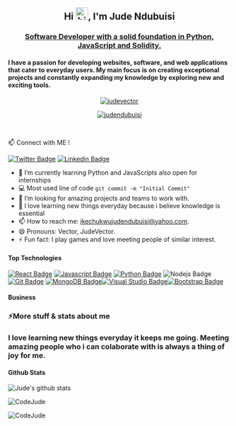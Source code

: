 <h2 align="center">Hi <img src="https://user-images.githubusercontent.com/1303154/88677602-1635ba80-d120-11ea-84d8-d263ba5fc3c0.gif" width="28px" height="28px" alt="hi">, I'm Jude Ndubuisi</h2>
<h3 align="center"><u>Software Developer with a solid foundation in Python, JavaScript and Solidity.</u></h3>

<h4>I have a passion for developing websites, software, and web applications that cater to everyday users. My main focus is on creating exceptional projects and constantly expanding my knowledge by exploring new and exciting tools.</h4>

<p align="center"> <a href="https://twitter.com/judevector" target="blank"><img src="https://img.shields.io/twitter/follow/judevector?logo=twitter&style=for-the-badge" alt="judevector" /></a> </p>
<p align="center"> <a href="https://www.linkedin.com/in/judendubuisi" target="blank"><img src="https://img.shields.io/badge/follow-judendubuisi-0e76a8?style=for-the-badge&labelColor=0e76a8&logo=linkedin&logoColor=white" alt="judendubuisi" /></a> </p>
</br>

:mailbox: Connect with ME !

[![Twitter Badge](https://img.shields.io/badge/-Jude💫Codes-1ca0f1?style=flat&labelColor=1ca0f1&logo=Twitter&logoColor=white&link=https://twitter.com/JudeVector)](https://twitter.com/judevector) [![Linkedin Badge](https://img.shields.io/badge/-judendubuisi-0e76a8?style=flat&labelColor=0e76a8&logo=linkedin&logoColor=white)](https://www.linkedin.com/in/judendubuisi/)

<!-- TODO: Add last video link -->

- 🔭 I’m currently learning Python and JavaScripts also open for internships 
- :computer: Most used line of code `git commit -m "Initial Commit"`
- 🤔 I’m looking for amazing projects and teams to work with.
- 💯 I love learning new things everyday because i believe knowledge is essential 
- 📫 How to reach me: ikechukwujudendubuisi@yahoo.com.
- 😄 Pronouns: Vector, JudeVector.
- ⚡ Fun fact: I play games and love meeting people of similar interest.



#### Top Technologies

<!-- TODO: Make technologies links takes you to repositories -->

[![React Badge](https://img.shields.io/badge/-React-61DBFB?style=for-the-badge&labelColor=black&logo=react&logoColor=61DBFB)](#) [![Javascript Badge](https://img.shields.io/badge/-Javascript-F0DB4F?style=for-the-badge&labelColor=black&logo=javascript&logoColor=F0DB4F)](#) [![Python Badge](https://img.shields.io/badge/-Python-007acc?style=for-the-badge&labelColor=black&logo=python&logoColor=007acc)](#) ![Nodejs Badge](https://img.shields.io/badge/-Nodejs-3C873A?style=for-the-badge&labelColor=black&logo=node.js&logoColor=3C873A)
</br>
[![Git Badge](https://img.shields.io/badge/-Git-e535ab?style=for-the-badge&labelColor=black&logo=git&logoColor=e535ab)](#)
[![MongoDB Badge](https://img.shields.io/badge/-MongoDB-3FA037?style=for-the-badge&labelColor=black&logo=mongodb&logoColor=3FA037)](#)[![Visual Studio Badge](https://img.shields.io/badge/-Vscode-red?style=for-the-badge&labelColor=black&logo=visualstudio&logoColor=red)](#)[![Bootstrap Badge](https://img.shields.io/badge/-Bootstrap-purple?style=for-the-badge&labelColor=black&logo=bootstrap&logoColor=purple)](#)
<br />

#### Business
<!-- - :paperclip: [My Resume/CV](https://github.com/ipenywis/ipenywis/blob/master/resumes/resume%20v1.0.pdf) -->

<h3>⚡More stuff & stats about me </h3>

<h3>I love learning new things everyday it keeps me going. Meeting amazing people who i can colaborate with is always a thing of joy for me.</h3>


#### Github Stats

![Jude's github stats](https://github-readme-stats.vercel.app/api?username=CodeJude&count_private=true&theme=radical&hide=contribs,prs)

<p><img align="center" src="https://github-readme-streak-stats.herokuapp.com/?user=CodeJude&theme=radical" alt="CodeJude" /></p>

<p><img align="left" src="https://github-readme-stats.vercel.app/api/top-langs?username=CodeJude&show_icons=true&locale=en&layout=compact&theme=radical" alt="CodeJude" /></p>

